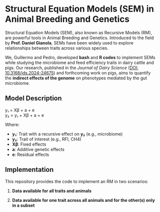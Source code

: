 # Structural Equation Models (SEM) in Animal Breeding and Genetics  

Structural Equation Models (SEM), also known as Recursive Models (RM), are powerful tools in Animal Breeding and Genetics. Introduced to the field by **Prof. Daniel Gianola**, SEMs have been widely used to explore relationships between traits across various species.  

We, Guillermo and Pedro, developed **bash** and **R codes** to implement SEMs while studying the microbiome and feed efficiency traits in dairy cattle and pigs. Our research, published in the *Journal of Dairy Science* ([DOI: 10.3168/jds.2024-24675](https://doi.org/10.3168/jds.2024-24675)) and forthcoming work on pigs, aims to quantify the **indirect effects of the genome** on phenotypes mediated by the gut microbiome.  

## Model Description  

y₁ = Xβ + a + e  
y₂ = y₁ + Xβ + a + e 

Where:  
- **y₁**: Trait with a recursive effect on **y₂** (e.g., microbiome)
- **y₂**: Trait of interest (e.g., RFI, CH4) 
- **Xβ**: Fixed effects  
- **a**: Additive genetic effects  
- **e**: Residual effects  

## Implementation  

This repository provides the code to implement an RM in two scenarios:  

1. **Data available for all traits and animals**
     
3. **Data available for one trait across all animals and for the other(s) only in a subset**  

